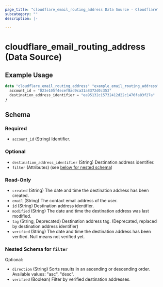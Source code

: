 ```yaml
---
page_title: "cloudflare_email_routing_address Data Source - Cloudflare"
subcategory: ""
description: |-
  
---
```


# cloudflare_email_routing_address (Data Source)



## Example Usage

```terraform
data "cloudflare_email_routing_address" "example_email_routing_address" {
  account_id = "023e105f4ecef8ad9ca31a8372d0c353"
  destination_address_identifier = "ea95132c15732412d22c1476fa83f27a"
}
```

<!-- schema generated by tfplugindocs -->
## Schema

### Required

- `account_id` (String) Identifier.

### Optional

- `destination_address_identifier` (String) Destination address identifier.
- `filter` (Attributes) (see [below for nested schema](#nestedatt--filter))

### Read-Only

- `created` (String) The date and time the destination address has been created.
- `email` (String) The contact email address of the user.
- `id` (String) Destination address identifier.
- `modified` (String) The date and time the destination address was last modified.
- `tag` (String, Deprecated) Destination address tag. (Deprecated, replaced by destination address identifier)
- `verified` (String) The date and time the destination address has been verified. Null means not verified yet.

<a id="nestedatt--filter"></a>
### Nested Schema for `filter`

Optional:

- `direction` (String) Sorts results in an ascending or descending order.
Available values: "asc", "desc".
- `verified` (Boolean) Filter by verified destination addresses.


